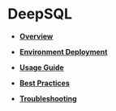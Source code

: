 #  DeepSQL<a name="EN-US_TOPIC_0296550271"></a>

-   **[Overview](overview-44.md)**  

-   **[Environment Deployment](environment-deployment-12.md)**  

-   **[Usage Guide](usage-guide-13.md)**  

-   **[Best Practices](best-practices-14.md)**  

-   **[Troubleshooting](troubleshooting-15.md)**  


